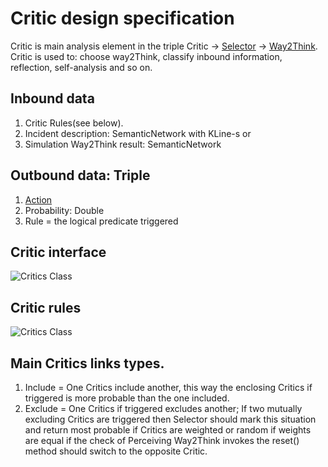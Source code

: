 # Critic design specification

Critic is main analysis element in the triple Critic -> [Selector](selector.md) -> [Way2Think](way2Think.md).
Critic is used to: choose way2Think, classify inbound information, reflection, self-analysis and so on.

## Inbound data

 1. Critic Rules(see below).
 1. Incident description: SemanticNetwork with KLine-s or
 1. Simulation Way2Think result: SemanticNetwork

## Outbound data: Triple

 1. [Action](selector.md#action)
 1. Probability: Double
 1. Rule = the logical predicate triggered

## Critic interface

![Critics Class](https://github.com/menta/menta-0.3/raw/master/doc/design-specification/uml/images/CriticInterface.png)

## Critic rules

![Critics Class](https://github.com/menta/menta-0.3/raw/master/doc/design-specification/uml/images/CriticRuleClass.png)

## Main Critics links types.

 1. Include = One Critics include another, this way the enclosing Critics if triggered is more probable than the one included.
 1. Exclude = One Critics if triggered excludes another; If two mutually excluding Critics are triggered then Selector should
 mark this situation and return most probable if Critics are weighted or random if weights are equal if the check of
 Perceiving Way2Think invokes the reset() method should switch to the opposite Critic.


